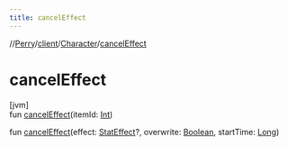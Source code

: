 ```yaml
---
title: cancelEffect
---
```

//[Perry](../../../index.html)/[client](../index.html)/[Character](index.html)/[cancelEffect](cancel-effect.html)



# cancelEffect



[jvm]\
fun [cancelEffect](cancel-effect.html)(itemId: [Int](https://kotlinlang.org/api/latest/jvm/stdlib/kotlin/-int/index.html))

fun [cancelEffect](cancel-effect.html)(effect: [StatEffect](../../server/-stat-effect/index.html)?, overwrite: [Boolean](https://kotlinlang.org/api/latest/jvm/stdlib/kotlin/-boolean/index.html), startTime: [Long](https://kotlinlang.org/api/latest/jvm/stdlib/kotlin/-long/index.html))




